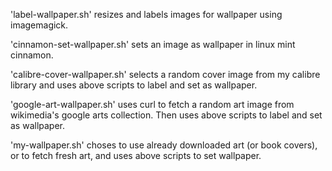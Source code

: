 'label-wallpaper.sh' resizes and labels images for wallpaper using imagemagick.

'cinnamon-set-wallpaper.sh' sets an image as wallpaper in linux mint cinnamon.

'calibre-cover-wallpaper.sh' selects a random cover image from my calibre library and uses above scripts to label and set as wallpaper.

'google-art-wallpaper.sh' uses curl to fetch a random art image from wikimedia's google arts collection. Then uses above scripts to label and set as wallpaper.

'my-wallpaper.sh' choses to use already downloaded art (or book covers), or to fetch fresh art, and uses above scripts to set wallpaper.
